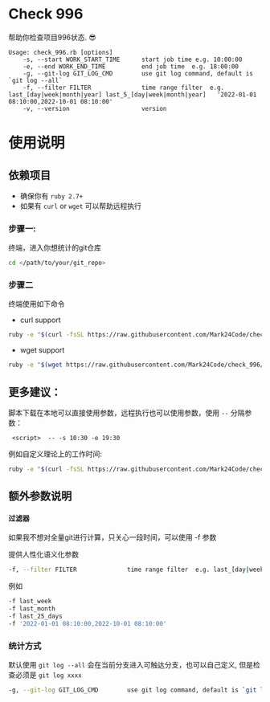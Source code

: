 
# Check 996

帮助你检查项目996状态. 😎

```
Usage: check_996.rb [options]
    -s, --start WORK_START_TIME      start job time e.g. 10:00:00
    -e, --end WORK_END_TIME          end job time  e.g. 18:00:00
    -g, --git-log GIT_LOG_CMD        use git log command, default is `git log --all`
    -f, --filter FILTER              time range filter  e.g. last_[day|week|month|year] last_5_[day|week|month|year]   '2022-01-01 08:10:00,2022-10-01 08:10:00'
    -v, --version                    version
```

# 使用说明

## 依赖项目

* 确保你有  `ruby 2.7+`
* 如果有 `curl` or `wget` 可以帮助远程执行


### 步骤一:

终端，进入你想统计的git仓库

```bash
cd </path/to/your/git_repo>
```

### 步骤二 

终端使用如下命令

* curl support

```bash
ruby -e "$(curl -fsSL https://raw.githubusercontent.com/Mark24Code/check_996/main/check_996.rb)"
```

* wget support

```bash
ruby -e "$(wget https://raw.githubusercontent.com/Mark24Code/check_996/main/check_996.rb -O -)"
```

## 更多建议：

脚本下载在本地可以直接使用参数，远程执行也可以使用参数，使用 `--` 分隔参数： 

```
 <script>  -- -s 10:30 -e 19:30
```

例如自定义理论上的工作时间:

```bash
ruby -e "$(curl -fsSL https://raw.githubusercontent.com/Mark24Code/check_996/main/check_996.rb)" -- -s 10:30 -e 19:30
```

## 额外参数说明


#### 过滤器

如果我不想对全量git进行计算，只关心一段时间，可以使用 -f 参数

提供人性化语义化参数 

```bash
-f, --filter FILTER              time range filter  e.g. last_[day|week|month|year] last_5_[day|week|month|year]   '2022-01-01 08:10:00,2022-10-01 08:10:00'
```

例如

```bash
-f last_week
-f last_month
-f last_25_days
-f '2022-01-01 08:10:00,2022-10-01 08:10:00'
```


### 统计方式

默认使用 `git log --all` 会在当前分支进入可触达分支，也可以自己定义, 但是检查必须是 `git log xxxx`

```bash
-g, --git-log GIT_LOG_CMD        use git log command, default is `git log --all`
```


